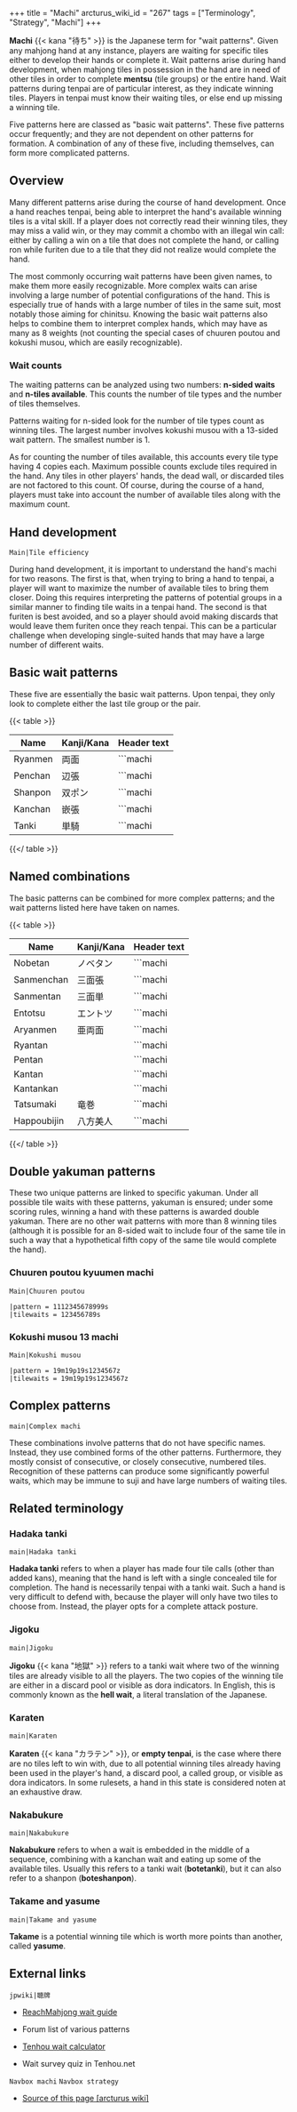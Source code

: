 +++
title = "Machi"
arcturus_wiki_id = "267"
tags = ["Terminology", "Strategy", "Machi"]
+++

**Machi** {{< kana "待ち" >}} is the Japanese term for "wait patterns". Given any mahjong hand at any instance, players are waiting for specific tiles either to develop their hands or complete it. Wait patterns arise during hand development, when mahjong tiles in possession in the hand are in need of other tiles in order to complete **mentsu** (tile groups) or the entire hand. Wait patterns during tenpai are of particular interest, as they indicate winning tiles. Players in tenpai must know their waiting tiles, or else end up missing a winning tile.

Five patterns here are classed as "basic wait patterns". These five patterns occur frequently; and they are not dependent on other patterns for formation. A combination of any of these five, including themselves, can form more complicated patterns.

## Overview

Many different patterns arise during the course of hand development. Once a hand reaches tenpai, being able to interpret the hand's available winning tiles is a vital skill. If a player does not correctly read their winning tiles, they may miss a valid win, or they may commit a chombo with an illegal win call: either by calling a win on a tile that does not complete the hand, or calling ron while furiten due to a tile that they did not realize would complete the hand.

The most commonly occurring wait patterns have been given names, to make them more easily recognizable. More complex waits can arise involving a large number of potential configurations of the hand. This is especially true of hands with a large number of tiles in the same suit, most notably those aiming for chinitsu. Knowing the basic wait patterns also helps to combine them to interpret complex hands, which may have as many as 8 weights (not counting the special cases of chuuren poutou and kokushi musou, which are easily recognizable).

### Wait counts

The waiting patterns can be analyzed using two numbers: **n-sided waits** and **n-tiles available**. This counts the number of tile types and the number of tiles themselves.

Patterns waiting for n-sided look for the number of tile types count as winning tiles. The largest number involves kokushi musou with a 13-sided wait pattern. The smallest number is 1.

As for counting the number of tiles available, this accounts every tile type having 4 copies each. Maximum possible counts exclude tiles required in the hand. Any tiles in other players' hands, the dead wall, or discarded tiles are not factored to this count. Of course, during the course of a hand, players must take into account the number of available tiles along with the maximum count.

## Hand development

```Main|Tile efficiency```

During hand development, it is important to understand the hand's machi for two reasons. The first is that, when trying to bring a hand to tenpai, a player will want to maximize the number of available tiles to bring them closer. Doing this requires interpreting the patterns of potential groups in a similar manner to finding tile waits in a tenpai hand. The second is that furiten is best avoided, and so a player should avoid making discards that would leave them furiten once they reach tenpai. This can be a particular challenge when developing single-suited hands that may have a large number of different waits.

## Basic wait patterns

These five are essentially the basic wait patterns. Upon tenpai, they only look to complete either the last tile group or the pair.

{{< table >}}

| Name                          | Kanji/Kana | Header text                                                   |
| ----------------------------- | ---------- | ------------------------------------------------------------- |
| Ryanmen | 両面         | ```machi|pattern = 000z45s00000000z|tilewaits = 36s```  |
| Penchan | 辺張         | ```machi|pattern = 00000000000z89p|tilewaits = 7p```    |
| Shanpon | 双ポン        | ```machi|pattern = 000000000z44s99p|tilewaits = 4s9p``` |
| Kanchan | 嵌張         | ```machi|pattern = 000000z35m00000z|tilewaits = 4m```   |
| Tanki     | 単騎         | ```machi|pattern = 0000000000001z|tilewaits = 1z```     |

{{</ table >}}

## Named combinations

The basic patterns can be combined for more complex patterns; and the wait patterns listed here have taken on names.

{{< table >}}

| Name                                  | Kanji/Kana | Header text                                                         |
| ------------------------------------- | ---------- | ------------------------------------------------------------------- |
| Nobetan         | ノベタン       | ```machi|pattern = 000z2345p000000z|tilewaits = 25p```        |
| Sanmenchan   | 三面張        | ```machi|pattern = 00000000z23456m|tilewaits = 147m```        |
| Sanmentan     | 三面単        | ```machi|pattern = 2345678s000000z|tilewaits = 258s```        |
| Entotsu         | エントツ       | ```machi|pattern = 45666s11000000z|tilewaits = 36s1z```       |
| Aryanmen       | 亜両面        | ```machi|pattern = 6788m000000000z|tilewaits = 58m```         |
| Ryantan         |            | ```machi|pattern = 4555p000000000z|tilewaits = 346p```        |
| Pentan           |            | ```machi|pattern = 1222m000000000z|tilewaits = 13m```         |
| Kantan           |            | ```machi|pattern = 5777s000000000z|tilewaits = 56s```         |
| Kantankan     |            | ```machi|pattern = 3335777s000000z|tilewaits = 456s```        |
| Tatsumaki     | 竜巻         | ```machi|pattern = 6667888p000000z|tilewaits = 56789p```      |
| Happoubijin | 八方美人       | ```machi|pattern = 2223456777s 000z|tilewaits = 12345678s ``` |

{{</ table >}}

## Double yakuman patterns

These two unique patterns are linked to specific yakuman. Under all possible tile waits with these patterns, yakuman is ensured; under some scoring rules, winning a hand with these patterns is awarded double yakuman. There are no other wait patterns with more than 8 winning tiles (although it is possible for an 8-sided wait to include four of the same tile in such a way that a hypothetical fifth copy of the same tile would complete the hand).

### Chuuren poutou kyuumen machi

```Main|Chuuren poutou```
```machi
|pattern = 1112345678999s
|tilewaits = 123456789s
```

### Kokushi musou 13 machi

```Main|Kokushi musou```
```machi
|pattern = 19m19p19s1234567z
|tilewaits = 19m19p19s1234567z
```

## Complex patterns

```main|Complex machi```

These combinations involve patterns that do not have specific names. Instead, they use combined forms of the other patterns. Furthermore, they mostly consist of consecutive, or closely consecutive, numbered tiles. Recognition of these patterns can produce some significantly powerful waits, which may be immune to suji and have large numbers of waiting tiles.

## Related terminology

### Hadaka tanki

```main|Hadaka tanki```

**Hadaka tanki** refers to when a player has made four tile calls (other than added kans), meaning that the hand is left with a single concealed tile for completion. The hand is necessarily tenpai with a tanki wait. Such a hand is very difficult to defend with, because the player will only have two tiles to choose from. Instead, the player opts for a complete attack posture.

### Jigoku

```main|Jigoku```

**Jigoku** {{< kana "地獄" >}} refers to a tanki wait where two of the winning tiles are already visible to all the players. The two copies of the winning tile are either in a discard pool or visible as dora indicators. In English, this is commonly known as the **hell wait**, a literal translation of the Japanese.

### Karaten

```main|Karaten```

**Karaten** {{< kana "カラテン" >}}, or **empty tenpai**, is the case where there are no tiles left to win with, due to all potential winning tiles already having been used in the player's hand, a discard pool, a called group, or visible as dora indicators. In some rulesets, a hand in this state is considered noten at an exhaustive draw.

### Nakabukure

```main|Nakabukure```

**Nakabukure** refers to when a wait is embedded in the middle of a sequence, combining with a kanchan wait and eating up some of the available tiles. Usually this refers to a tanki wait (**botetanki**), but it can also refer to a shanpon (**boteshanpon**).

### Takame and yasume

```main|Takame and yasume```

**Takame** is a potential winning tile which is worth more points than another, called **yasume**.

## External links

```jpwiki|聴牌```

  - [ReachMahjong wait guide](http://reachmahjong.com/en/forum/viewtopic.php?f=5&t=52599)

<!-- end list -->

  -   
    Forum list of various patterns

<!-- end list -->

  - [Tenhou wait calculator](http://tenhou.net/2/)

<!-- end list -->

  -   
    Wait survey quiz in Tenhou.net

```Navbox machi```
```Navbox strategy```
- [Source of this page [arcturus wiki]](http://arcturus.su/wiki/Machi)